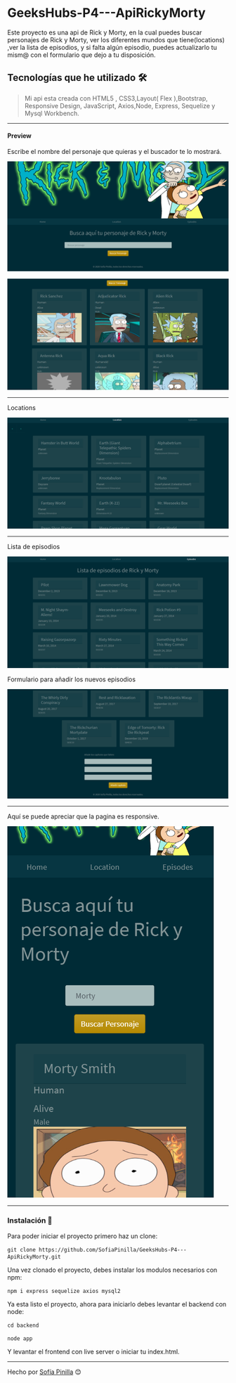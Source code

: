 # GeeksHubs-P4---ApiRickyMorty
Este proyecto es una api de Rick y Morty, en la cual puedes buscar personajes de Rick y Morty, ver los diferentes mundos que 
tiene(locations) ,ver la lista de episodios, y si falta algún episodio, puedes actualizarlo tu mism@ con el formulario 
que dejo a tu disposición.

## Tecnologías que he utilizado 🛠️

>Mi api esta creada con HTML5 , CSS3,Layout( Flex ),Bootstrap, Responsive Design,
JavaScript, Axios,Node, Express, Sequelize y Mysql Workbench.

 ---

#### Preview
Escribe el nombre del personaje que quieras y el buscador te lo mostrará.

![foto](frontend/imagenes/foto1.png) 


![foto](frontend/imagenes/foto2.png) 

 ---
 
Locations

![foto](frontend/imagenes/foto3.png) 

 ---
 
Lista de episodios

![foto](frontend/imagenes/foto4.png) 

Formulario para añadir los nuevos episodios 

![foto](frontend/imagenes/foto5.png) 

---

Aquí se puede apreciar que la pagina es responsive.

![foto](frontend/imagenes/responsive.png) 

---

### Instalación 🔧

Para poder iniciar el proyecto primero haz un clone:

```
git clone https://github.com/SofiaPinilla/GeeksHubs-P4---ApiRickyMorty.git
```
Una vez clonado el proyecto, debes instalar los modulos necesarios con npm:
```
npm i express sequelize axios mysql2
```

Ya esta listo el proyecto, ahora para iniciarlo debes levantar el backend con node:
```
cd backend
```
```
node app
```

Y levantar el frontend con live server o iniciar tu index.html.

---
Hecho por [Sofía Pinilla](https://github.com/SofiaPinilla) 😊
